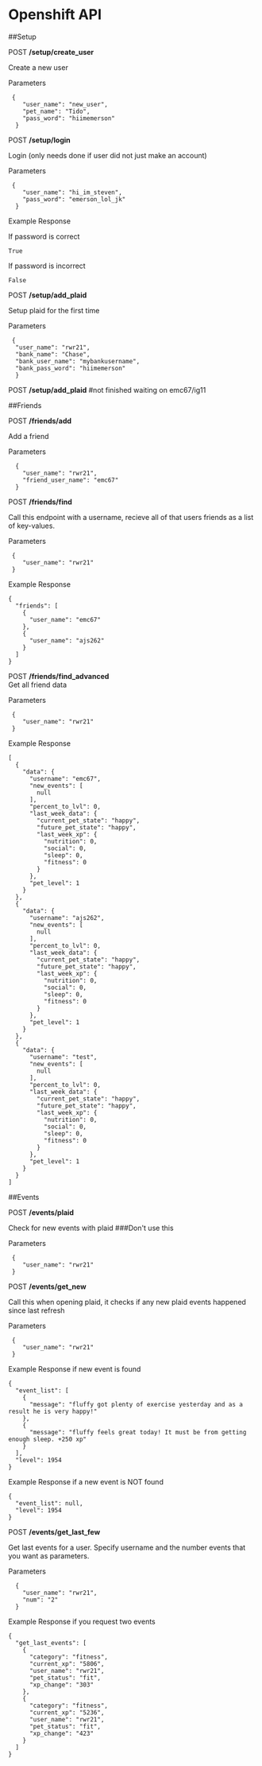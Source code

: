 # Openshift API

##Setup

POST **/setup/create_user**  

Create a new user


Parameters  
 
```
 {
    "user_name": "new_user",  
    "pet_name": "Tido",  
    "pass_word": "hiimemerson"  
  }  
```

POST **/setup/login**  

Login (only needs done if user did not just make an account) 


Parameters  
 
```
 {
    "user_name": "hi_im_steven",  
    "pass_word": "emerson_lol_jk"  
  }  
 ```
 
Example Response

If password is correct   
```
True
```

If password is incorrect   
```
False
```

POST **/setup/add_plaid**  

Setup plaid for the first time  

Parameters  

```
 {  
  "user_name": "rwr21",
  "bank_name": "Chase",  
  "bank_user_name": "mybankusername",     
  "bank_pass_word": "hiimemerson"  
  }  
```


POST **/setup/add_plaid**  #not finished waiting on emc67/ig11




##Friends

POST **/friends/add**

Add a friend

Parameters  


```
  {  
    "user_name": "rwr21",  
    "friend_user_name": "emc67" 
  }  
```

POST **/friends/find**   

Call this endpoint with a username, recieve all of that users friends as a list of key-values.

Parameters  


```
 {  
    "user_name": "rwr21"  
 }  
```

Example Response

```
{
  "friends": [
    {
      "user_name": "emc67"
    },
    {
      "user_name": "ajs262"
    }
  ]
}
``` 


POST **/friends/find_advanced**  
Get all friend data

Parameters 
```
 {  
    "user_name": "rwr21"  
 }  
```


Example Response


```
[
  {
    "data": {
      "username": "emc67",
      "new_events": [
        null
      ],
      "percent_to_lvl": 0,
      "last_week_data": {
        "current_pet_state": "happy",
        "future_pet_state": "happy",
        "last_week_xp": {
          "nutrition": 0,
          "social": 0,
          "sleep": 0,
          "fitness": 0
        }
      },
      "pet_level": 1
    }
  },
  {
    "data": {
      "username": "ajs262",
      "new_events": [
        null
      ],
      "percent_to_lvl": 0,
      "last_week_data": {
        "current_pet_state": "happy",
        "future_pet_state": "happy",
        "last_week_xp": {
          "nutrition": 0,
          "social": 0,
          "sleep": 0,
          "fitness": 0
        }
      },
      "pet_level": 1
    }
  },
  {
    "data": {
      "username": "test",
      "new_events": [
        null
      ],
      "percent_to_lvl": 0,
      "last_week_data": {
        "current_pet_state": "happy",
        "future_pet_state": "happy",
        "last_week_xp": {
          "nutrition": 0,
          "social": 0,
          "sleep": 0,
          "fitness": 0
        }
      },
      "pet_level": 1
    }
  }
]
```


##Events

POST **/events/plaid**   

Check for new events with plaid ###Don't use this

Parameters  

```
 {  
    "user_name": "rwr21"  
 }  
```

POST **/events/get_new**   

Call this when opening plaid, it checks if any new plaid events happened since last refresh

Parameters  

```
 {  
    "user_name": "rwr21"  
 }  
```

Example Response  if new event is found

```
{
  "event_list": [
    {
      "message": "fluffy got plenty of exercise yesterday and as a result he is very happy!"
    },
    {
      "message": "fluffy feels great today! It must be from getting enough sleep. +250 xp"
    }
  ],
  "level": 1954
}
```


Example Response if a new event is NOT found 
```
{
  "event_list": null,
  "level": 1954
}
```

POST **/events/get_last_few**

Get last events for a user. Specify username and the number events that you want as parameters. 

Parameters 
```
  {  
    "user_name": "rwr21",  
    "num": "2" 
  }  
  ```


Example Response if you request two events

```
{
  "get_last_events": [
    {
      "category": "fitness",
      "current_xp": "5806",
      "user_name": "rwr21",
      "pet_status": "fit",
      "xp_change": "303"
    },
    {
      "category": "fitness",
      "current_xp": "5236",
      "user_name": "rwr21",
      "pet_status": "fit",
      "xp_change": "423"
    }
  ]
}
```









